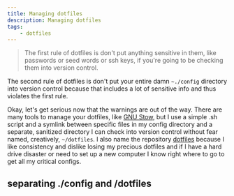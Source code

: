 ```yaml
---
title: Managing dotfiles 
description: Managing dotfiles
tags:
    - dotfiles
---
```


> The first rule of dotfiles is don't put anything sensitive in them, like passwords or seed words or ssh keys, if you're going to be checking them into version control.

The second rule of dotfiles is don't put your entire damn `~./config` directory into version control because that includes a lot of sensitive info and thus violates the first rule.

Okay, let's get serious now that the warnings are out of the way. There are many tools to manage your dotfiles, like [GNU Stow](https://www.gnu.org/software/stow/manual/stow.html), but I use a simple .sh script and a symlink between specific files in my config directory and a separate, sanitized directory I can check into version control without fear named, creatively, `~/dotfiles`. I also name the repository [dotfiles](https://github.com/monamaret/dotfiles) because I like consistency and dislike losing my precious dotfiles and if I have a hard drive disaster or need to set up a new computer I know right where to go to get all my critical configs.

## separating ./config and /dotfiles
